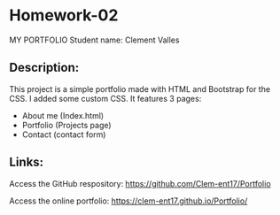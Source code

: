 # Homework-02
MY PORTFOLIO
Student name: Clement Valles

## Description:
This project is a simple portfolio made with HTML and Bootstrap for the CSS. I added some custom CSS.
It features 3 pages: 
- About me (Index.html)
- Portfolio (Projects page)
- Contact (contact form)

## Links:
Access the GitHub respository:
https://github.com/Clem-ent17/Portfolio

Access the online portfolio:
https://clem-ent17.github.io/Portfolio/
